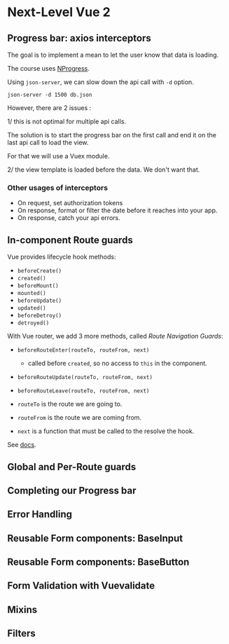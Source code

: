 # Next-Level Vue 2

## Progress bar: axios interceptors

The goal is to implement a mean to let the user know that data is loading.

The course uses [NProgress](https://ricostacruz.com/nprogress/).

Using `json-server`, we can slow down the api call with `-d` option.

`json-server -d 1500 db.json`

However, there are 2 issues :

1/ this is not optimal for multiple api calls.

The solution is to start the progress bar on the first call and end it on the last api call to load the view.

For that we will use a Vuex module.

2/ the view template is loaded before the data. We don't want that.

### Other usages of interceptors

- On request, set authorization tokens
- On response, format or filter the date before it reaches into your app.
- On response, catch your api errors.

## In-component Route guards

Vue provides lifecycle hook methods:

- `beforeCreate()`
- `created()`
- `beforeMount()`
- `mounted()`
- `beforeUpdate()`
- `updated()`
- `beforeDetroy()`
- `detroyed()`

With Vue router, we add 3 more methods, called _Route Navigation Guards_:

- `beforeRouteEnter(routeTo, routeFrom, next)`
  - called before `created`, so no access to `this` in the component.
- `beforeRouteUpdate(routeTo, routeFrom, next)`
- `beforeRouteLeave(routeTo, routeFrom, next)`

- `routeTo` is the route we are going to.
- `routeFrom` is the route we are coming from.
- `next` is a function that must be called to the resolve the hook.

See [docs](https://router.vuejs.org/guide/advanced/navigation-guards.html#in-component-guards).

## Global and Per-Route guards

## Completing our Progress bar

## Error Handling

## Reusable Form components: BaseInput

## Reusable Form components: BaseButton

## Form Validation with Vuevalidate

## Mixins

## Filters
